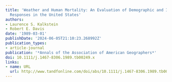 ```yaml
---
title: 'Weather and Human Mortality: An Evaluation of Demographic and Interregional
  Responses in the United States'
authors:
- Laurence S. Kalkstein
- Robert E. Davis
date: '1989-03-01'
publishDate: '2024-06-05T21:10:23.268992Z'
publication_types:
- article-journal
publication: '*Annals of the Association of American Geographers*'
doi: 10.1111/j.1467-8306.1989.tb00249.x
links:
- name: URL
  url: http://www.tandfonline.com/doi/abs/10.1111/j.1467-8306.1989.tb00249.x
---
```

